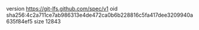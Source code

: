 version https://git-lfs.github.com/spec/v1
oid sha256:4c2a711ce7ab986313e4de472ca0b6b228816c5fa417dee3209940a635f84ef5
size 12843
